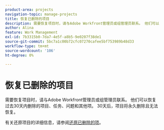```yaml
---
product-area: projects
navigation-topic: manage-projects
title: 恢复已删除的项目
description: 需要恢复项目时，请与Adobe Workfront管理员或组管理员联系。 他们可以恢复过去30天内删除的项目、任务、问题和其他项。 30天后，项目将永久删除且无法恢复。
author: Alina
feature: Work Management
exl-id: 7b3315b0-7da7-4e5f-a8b5-9e0207f38de1
source-git-commit: 5bc7a1c00b72cfc07270cafee5bf753989b48d33
workflow-type: tm+mt
source-wordcount: '106'
ht-degree: 0%

---
```


# 恢复已删除的项目

需要恢复项目时，请与Adobe Workfront管理员或组管理员联系。 他们可以恢复过去30天内删除的项目、任务、问题和其他项。 30天后，项目将永久删除且无法恢复。

有关还原项目的详细信息，请参阅[还原已删除的项](../../../administration-and-setup/manage-workfront/manage-deleted-items/restore-deleted-items.md)。

